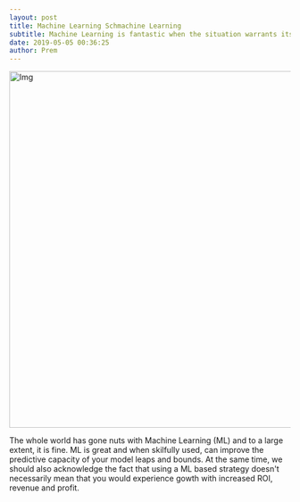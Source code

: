 ```yaml
---
layout: post
title: Machine Learning Schmachine Learning
subtitle: Machine Learning is fantastic when the situation warrants its use. Else, it's a fucking overkill!
date: 2019-05-05 00:36:25
author: Prem
---
```


<div class="block">
          <left><img src="{{ site.baseurl }}/img/curve.jpg" alt="Img" style="width:640px;"/></left>
          </div>

The whole world has gone nuts with Machine Learning (ML) and to a large extent, it is fine. ML is great and when skilfully used, can improve the predictive capacity of your model leaps and bounds. At the same time, we should also acknowledge the fact that using a ML based strategy doesn't necessarily mean that you would experience gowth with increased ROI, revenue and profit. 
